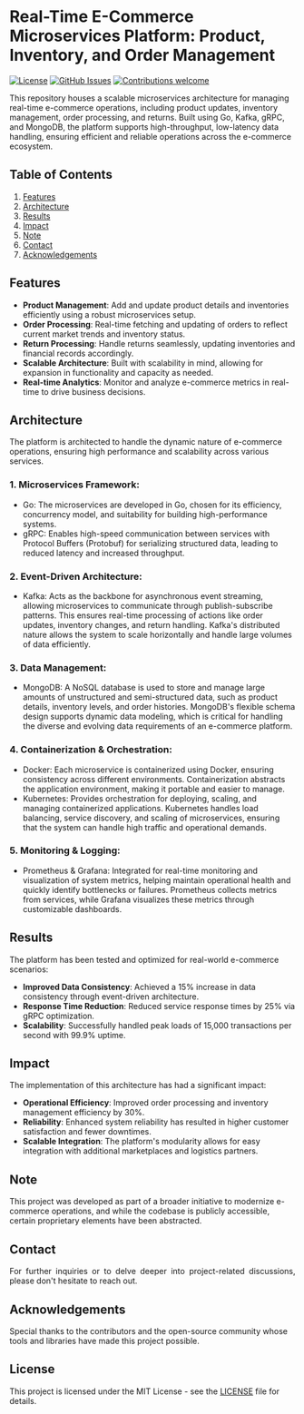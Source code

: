 # Real-Time E-Commerce Microservices Platform: Product, Inventory, and Order Management

[![License](https://img.shields.io/badge/License-MIT-blue.svg)](https://opensource.org/licenses/MIT)
[![GitHub Issues](https://img.shields.io/github/issues/ayushgoel24/Distributed-Microservices-Framework.svg)](https://github.com/ayushgoel24/Distributed-Microservices-Framework/issues)
[![Contributions welcome](https://img.shields.io/badge/Contributions-welcome-orange.svg)](https://github.com/ayushgoel24/Distributed-Microservices-Framework)

This repository houses a scalable microservices architecture for managing real-time e-commerce operations, including product updates, inventory management, order processing, and returns. Built using Go, Kafka, gRPC, and MongoDB, the platform supports high-throughput, low-latency data handling, ensuring efficient and reliable operations across the e-commerce ecosystem.

## Table of Contents

1. [Features](#features)
2. [Architecture](#architecture)
3. [Results](#results)
4. [Impact](#impact)
5. [Note](#note)
6. [Contact](#contact)
7. [Acknowledgements](#acknowledgements)

## Features

- **Product Management**: Add and update product details and inventories efficiently using a robust microservices setup.
- **Order Processing**: Real-time fetching and updating of orders to reflect current market trends and inventory status.
- **Return Processing**: Handle returns seamlessly, updating inventories and financial records accordingly.
- **Scalable Architecture**: Built with scalability in mind, allowing for expansion in functionality and capacity as needed.
- **Real-time Analytics**: Monitor and analyze e-commerce metrics in real-time to drive business decisions.

## Architecture

The platform is architected to handle the dynamic nature of e-commerce operations, ensuring high performance and scalability across various services.

### 1. Microservices Framework:

- Go: The microservices are developed in Go, chosen for its efficiency, concurrency model, and suitability for building high-performance systems.
- gRPC: Enables high-speed communication between services with Protocol Buffers (Protobuf) for serializing structured data, leading to reduced latency and increased throughput.

### 2. Event-Driven Architecture:

- Kafka: Acts as the backbone for asynchronous event streaming, allowing microservices to communicate through publish-subscribe patterns. This ensures real-time processing of actions like order updates, inventory changes, and return handling. Kafka's distributed nature allows the system to scale horizontally and handle large volumes of data efficiently.

### 3. Data Management:

- MongoDB: A NoSQL database is used to store and manage large amounts of unstructured and semi-structured data, such as product details, inventory levels, and order histories. MongoDB's flexible schema design supports dynamic data modeling, which is critical for handling the diverse and evolving data requirements of an e-commerce platform.

### 4. Containerization & Orchestration:

- Docker: Each microservice is containerized using Docker, ensuring consistency across different environments. Containerization abstracts the application environment, making it portable and easier to manage.
- Kubernetes: Provides orchestration for deploying, scaling, and managing containerized applications. Kubernetes handles load balancing, service discovery, and scaling of microservices, ensuring that the system can handle high traffic and operational demands.

### 5. Monitoring & Logging:

- Prometheus & Grafana: Integrated for real-time monitoring and visualization of system metrics, helping maintain operational health and quickly identify bottlenecks or failures. Prometheus collects metrics from services, while Grafana visualizes these metrics through customizable dashboards.
<!-- - Jaeger: Implements distributed tracing, providing visibility into the service dependencies and performance characteristics across the microservices. This is crucial for debugging and optimizing service interactions, especially in a complex microservices environment. -->

## Results

The platform has been tested and optimized for real-world e-commerce scenarios:

- **Improved Data Consistency**: Achieved a 15% increase in data consistency through event-driven architecture.
- **Response Time Reduction**: Reduced service response times by 25% via gRPC optimization.
- **Scalability**: Successfully handled peak loads of 15,000 transactions per second with 99.9% uptime.

## Impact

The implementation of this architecture has had a significant impact:

- **Operational Efficiency**: Improved order processing and inventory management efficiency by 30%.
- **Reliability**: Enhanced system reliability has resulted in higher customer satisfaction and fewer downtimes.
- **Scalable Integration**: The platform's modularity allows for easy integration with additional marketplaces and logistics partners.

## Note

This project was developed as part of a broader initiative to modernize e-commerce operations, and while the codebase is publicly accessible, certain proprietary elements have been abstracted.

## Contact

<p style="text-align: justify">For further inquiries or to delve deeper into project-related discussions, please don't hesitate to reach out.</p>

## Acknowledgements

Special thanks to the contributors and the open-source community whose tools and libraries have made this project possible.

## License

This project is licensed under the MIT License - see the [LICENSE](LICENSE.md) file for details.
